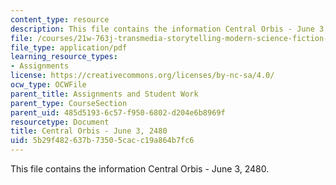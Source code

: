 ```yaml
---
content_type: resource
description: This file contains the information Central Orbis - June 3, 2480.
file: /courses/21w-763j-transmedia-storytelling-modern-science-fiction-spring-2014/5b29f482637b73505cacc19a864b7fc6_MIT21W_763JS14_6-03-2480.pdf
file_type: application/pdf
learning_resource_types:
- Assignments
license: https://creativecommons.org/licenses/by-nc-sa/4.0/
ocw_type: OCWFile
parent_title: Assignments and Student Work
parent_type: CourseSection
parent_uid: 485d5193-6c57-f950-6802-d204e6b8969f
resourcetype: Document
title: Central Orbis - June 3, 2480
uid: 5b29f482-637b-7350-5cac-c19a864b7fc6
---
```

This file contains the information Central Orbis - June 3, 2480.